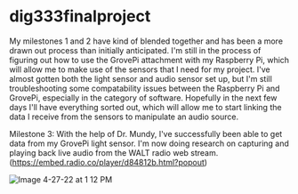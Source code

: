 # dig333finalproject

My milestones 1 and 2 have kind of blended together and has been a more drawn out process than initially anticipated. I'm still in the process of figuring out how to use the GrovePi attachment with my Raspberry Pi, which will allow me to make use of the sensors that I need for my project. I've almost gotten both the light sensor and audio sensor set up, but I'm still troubleshooting some compatability issues between the Raspberry Pi and GrovePi, especially in the category of software. Hopefully in the next few days I'll have everything sorted out, which will allow me to start linking the data I receive from the sensors to manipulate an audio source. 

Milestone 3:
With the help of Dr. Mundy, I've successfully been able to get data from my GrovePi light sensor. I'm now doing research on capturing and playing back live audio from the WALT radio web stream. (https://embed.radio.co/player/d84812b.html?popout)

![Image 4-27-22 at 1 12 PM](https://user-images.githubusercontent.com/98902048/165582164-beb5b97b-be78-4b85-bbfe-bf42091e46f6.jpg)
 
